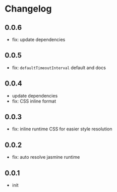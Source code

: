 # Changelog

## 0.0.6
- fix: update dependencies 

## 0.0.5
- fix: `defaultTimeoutInterval` default and docs

## 0.0.4
- update dependencies
- fix: CSS inline format

## 0.0.3
- fix: inline runtime CSS for easier style resolution

## 0.0.2
- fix: auto resolve jasmine runtime

## 0.0.1
- init